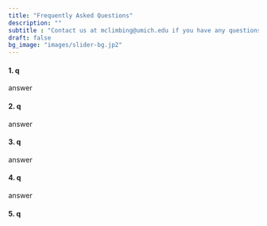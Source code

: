 ```yaml
---
title: "Frequently Asked Questions"
description: ""
subtitle : "Contact us at mclimbing@umich.edu if you have any questions not covered here."
draft: false
bg_image: "images/slider-bg.jp2"
---
```


#### 1. q

answer

#### 2. q

answer

#### 3. q

answer

#### 4. q

answer

#### 5. q
